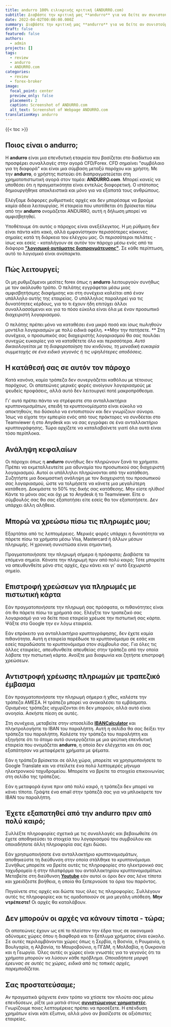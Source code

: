 ```yaml
---
title: andurro 100% ειλικρινής κριτική (ANDURRO.com)
subtitle: Διαβάστε την κριτική μας **andurro** για να δείτε αν συνιστούμε αυτόν τον μεσίτη για συναλλαγές. Απλά για να διευκρινίσουμε, αυτή είναι μια ανασκόπηση της **ANDURRO.com**.
date: 2022-04-02T00:00:00.000Z
summary: Διαβάστε την κριτική μας **andurro** για να δείτε αν συνιστούμε αυτόν τον μεσίτη για συναλλαγές. Απλά για να διευκρινίσουμε, αυτή είναι μια ανασκόπηση της **ANDURRO.com**.
draft: false
featured: false
authors:
  - admin
projects: []
tags:
  - review
  - andurro
  - ANDURRO.com
categories:
  - review
  - forex-broker
image:
  focal_point: center
  preview_only: false
  placement: 2
  caption: Screenshot of ANDURRO.com
  alt_text: Screenshot of Webpage ANDURRO.com
translationKey: andurro
---
```


<!--StartFragment-->

{{< toc >}}

## Ποιος είναι ο andurro;

Η **andurro** είναι μια επενδυτική εταιρεία που βασίζεται στο διαδίκτυο και προσφέρει συναλλαγές στην αγορά CFD/Forex. CFD σημαίνει "συμβόλαιο για τη διαφορά" και είναι μια σύμβαση μεταξύ παρόχου και χρήστη. Με την **andurro**, ο χρήστης πιστεύει ότι διαπραγματεύεται στη χρηματοπιστωτική αγορά στον τομέα: **ANDURRO.com**. Μπορεί κανείς να υποθέσει ότι η πραγματικότητα είναι εντελώς διαφορετική. Ο ιστότοπος δημιουργήθηκε αποκλειστικά και μόνο για να εξαπατά τους ανθρώπους.

Ελέγξαμε διάφορες ρυθμιστικές αρχές και δεν μπορέσαμε να βρούμε καμία άδεια λειτουργίας. Η εταιρεία που υποτίθεται ότι βρίσκεται πίσω από την **andurro** ονομάζεται ANDURRO, αυτή η δήλωση μπορεί να αμφισβητηθεί.

Υποθέτουμε ότι αυτός ο πάροχος είναι ανεξέλεγκτος. Η μη ρύθμιση δεν είναι πάντα κάτι κακό, αλλά εμφανίστηκαν περισσότερες κόκκινες σημαίες κατά τη διάρκεια του ελέγχου μας. Οι περισσότεροι πελάτες - ίσως και εσείς - καταλήγουν σε αυτόν τον πάροχο μέσω ενός από τα διάφορα **["λογισμικό αυτόματης διαπραγμάτευσης"](../../category/autotrader/)**. Σε κάθε περίπτωση, αυτό το λογισμικό είναι ανύπαρκτο.

## Πώς λειτουργεί;

Οι μη ρυθμιζόμενοι μεσίτες forex όπως η **andurro** λειτουργούν συνήθως με τον ακόλουθο τρόπο. Ο πελάτης εγγράφεται μέσω μιας αμφισβητήσιμης διαφήμισης και στη συνέχεια καλείται από έναν υπάλληλο αυτής της εταιρείας. Ο υπάλληλος παραληρεί για τις δυνατότητες κέρδους, για το τι έχουν ήδη επιτύχει άλλοι συναλλασσόμενοι και για το πόσο εύκολα είναι όλα με έναν προσωπικό διαχειριστή λογαριασμού.

Ο πελάτης πρέπει μόνο να καταθέσει ένα μικρό ποσό και ίσως πωληθούν μοντέλα λογαριασμών με πολύ ειδικά οφέλη. **Μην την πατήσετε. ** Στη συνέχεια, ο προσωπικός σας διαχειριστής λογαριασμού θα σας πουλάει συνεχώς ευκαιρίες για να καταθέτετε όλο και περισσότερα. *Αυτό δικαιολογείται με τη διαφοροποίηση του κινδύνου, τη μοναδική ευκαιρία συμμετοχής σε ένα ειδικό γεγονός ή τις υψηλότερες αποδόσεις.*

## Η κατάθεσή σας σε αυτόν τον πάροχο

Κατά κανόνα, καμία τράπεζα δεν συνεργάζεται καθόλου με τέτοιους παρόχους. Οι απατεώνες μερικές φορές ανοίγουν λογαριασμούς με ψευδείς προφάσεις, αλλά αυτό δεν λειτουργεί ποτέ μακροπρόθεσμα.

Γι' αυτό πρέπει πάντα να στρέφεστε στα ανταλλακτήρια κρυπτονομισμάτων, επειδή τα κρυπτονομίσματα είναι εύκολο να αποκτηθούν, πιο δύσκολο να εντοπιστούν και δεν γνωρίζουν σύνορα. Ίσως να είχατε την εμπειρία ενός από τους πράκτορες να συνδέεται στο Teamviewer ή στο Anydesk και να σας εγγράφει σε ένα ανταλλακτήριο κρυπτογράφησης. Τώρα αρχίζετε να καταλαβαίνετε γιατί όλα αυτά είναι τόσο περίπλοκα.

## Ανάληψη κεφαλαίων

Οι πάροχοι όπως η **andurro** συνήθως δεν πληρώνουν ξανά τα χρήματα. Πρέπει να εκμεταλλευτείτε μια αδυναμία του προσωπικού σας διαχειριστή λογαριασμού. Αυτοί οι υπάλληλοι πληρώνονται από την κατάθεση. Συζητήστε μια δοκιμαστική ανάληψη με τον διαχειριστή του προσωπικού σας λογαριασμού, ώστε να τολμήσετε να κάνετε μια μεγαλύτερη κατάθεση. Δοκιμάστε το 50% της δικής σας κατάθεσης. Μην είστε ηλίθιοι! Κάντε το μόνοι σας και όχι με το Anydesk ή το Teamviewer. Είτε ο σύμβουλός σας θα σας εξαπατήσει είτε εσείς θα τον εξαπατήσετε. Δεν υπάρχει άλλη αλήθεια.

## Μπορώ να χρεώσω πίσω τις πληρωμές μου;

Εξαρτάται από τις λεπτομέρειες. Μερικές φορές υπάρχει η δυνατότητα να πάρετε πίσω τα χρήματα μέσω Visa, Mastercard ή άλλων μέσων πληρωμής. Η χρονική συνιστώσα είναι σημαντική.

Πραγματοποιήσατε την πληρωμή σήμερα ή πρόσφατα; Διαβάστε τα επόμενα σημεία. Κάνατε την πληρωμή πριν από πολύ καιρό; Τότε μπορείτε να απευθυνθείτε μόνο στις αρχές, έχω κάνει και γι' αυτό ξεχωριστό σημείο.

## Επιστροφή χρεώσεων για πληρωμές με πιστωτική κάρτα

Εάν πραγματοποιήσατε την πληρωμή σας πρόσφατα, οι πιθανότητες είναι ότι θα πάρετε πίσω τα χρήματά σας. Ελέγξτε τον τραπεζικό σας λογαριασμό για να δείτε ποια εταιρεία χρέωσε την πιστωτική σας κάρτα. Ψάξτε στο Google την εν λόγω εταιρεία.

Εάν επρόκειτο για ανταλλακτήριο κρυπτογράφησης, δεν έχετε καμία πιθανότητα. Αυτή η εταιρεία παρέδωσε το κρυπτονόμισμα σε εσάς και εσείς παραδώσατε το κρυπτονόμισμα στον *σύμβουλο* σας. Για όλες τις άλλες εταιρείες, απευθυνθείτε απευθείας στην τράπεζα από την οποία λάβατε την πιστωτική κάρτα. Ανοίξτε μια διαφωνία και ζητήστε επιστροφή χρεώσεων.

## Αντιστροφή χρέωσης πληρωμών με τραπεζικό έμβασμα

Εάν πραγματοποιήσατε την πληρωμή σήμερα ή χθες, καλέστε την τράπεζα ΑΜΕΣΑ. Η τράπεζα μπορεί να ανακαλέσει τα εμβάσματα. Ορισμένες τράπεζες ισχυρίζονται ότι δεν μπορούν, αλλά αυτό είναι ανοησία. Ασκήστε πίεση σε αυτές.

Στη συνέχεια, μεταβείτε στην ιστοσελίδα **[IBANCalculator](https://www.ibancalculator.com/)** και πληκτρολογήστε το IBAN του παραλήπτη. Αυτή η σελίδα θα σας δείξει την τράπεζα του παραλήπτη. Καλέστε την τράπεζα του παραλήπτη και εξηγήστε ότι το άτομο αυτό συνεργάζεται με μια ψεύτικη επενδυτική εταιρεία που ονομάζεται **andurro**, η οποία δεν ελέγχεται και ότι σας εξαπάτησαν να μεταφέρετε χρήματα με ψέματα.

Εάν η τράπεζα βρίσκεται σε άλλη χώρα, μπορείτε να χρησιμοποιήσετε το Google Translate και να στείλετε ένα πολύ λεπτομερές μήνυμα ηλεκτρονικού ταχυδρομείου. Μπορείτε να βρείτε τα στοιχεία επικοινωνίας στη σελίδα της τράπεζας.

Εάν η μεταφορά έγινε πριν από πολύ καιρό, η τράπεζα δεν μπορεί να κάνει τίποτα. Γράψτε ένα email στην τράπεζά σας για να μπλοκάρετε τον IBAN του παραλήπτη.

## Έχετε εξαπατηθεί από την andurro πριν από πολύ καιρό;

Συλλέξτε πληροφορίες σχετικά με τις συναλλαγές και βεβαιωθείτε ότι έχετε αποθηκεύσει τα στοιχεία του λογαριασμού του συμβούλου και οποιαδήποτε άλλη πληροφορία σας έχει δώσει.

Εάν χρησιμοποιήσατε ένα ανταλλακτήριο κρυπτονομισμάτων, αποθηκεύστε τη διεύθυνση στην οποία στάλθηκε το κρυπτονόμισμα. Συνήθως μπορείτε να βρείτε αυτές τις πληροφορίες στο ηλεκτρονικό σας ταχυδρομείο ή στην πλατφόρμα του ανταλλακτηρίου κρυπτονομισμάτων. Μεταβείτε στη διεύθυνση **[Youtube](https://www.youtube.com/results?search_query=crypo+terms)** εάν αυτοί οι όροι δεν σας λένε τίποτα και χρειάζεστε βοήθεια, η οποία θα ξεπερνούσε τα όρια του παρόντος.

Πηγαίνετε στις αρχές και δώστε τους όλες τις πληροφορίες. Συλλέγουν αυτές τις πληροφορίες και τις ομαδοποιούν σε μια μεγάλη υπόθεση. **Μην ντρέπεστε!** Οι αρχές θα καταλάβουν.

## Δεν μπορούν οι αρχές να κάνουν τίποτα - τώρα;

Οι απατεώνες έχουν ως επί το πλείστον την έδρα τους σε οικονομικά αδύναμες χώρες όπου η διαφθορά και το ξέπλυμα χρήματος είναι εύκολο. Σε αυτές περιλαμβάνονται χώρες όπως η Σερβία, η Βοσνία, η Ρουμανία, η Βουλγαρία, η Αλβανία, το Μαυροβούνιο, η ΠΓΔΜ, η Μολδαβία, η Ουκρανία και η Γεωργία. Όλες αυτές οι χώρες είναι γνωστές για το γεγονός ότι τα χρήματα μπορούν να λύσουν κάθε πρόβλημα. *Οποιαδήποτε μορφή έρευνας σε αυτές τις χώρες, ειδικά από τις τοπικές αρχές, παρεμποδίζεται.*

## Σας προστατεύσαμε;

Αν πραγματικά ψάχνετε έναν τρόπο να χτίσετε τον πλούτο σας μέσω επενδύσεων, ρίξτε μια ματιά στους **[συνιστώμενους χρηματιστές](../../category/recommendation/)**. Γνωρίζουμε ποιες λεπτομέρειες πρέπει να προσέξετε. Η επένδυση χρημάτων είναι κάτι έξυπνο, αλλά μόνο αν βασίζεστε σε αξιόπιστες εταιρείες.

<!--EndFragment-->



